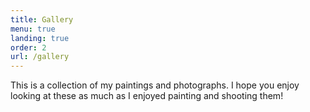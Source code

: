 ```yaml
---
title: Gallery
menu: true
landing: true
order: 2
url: /gallery
---
```


This is a collection of my paintings and photographs. I hope you enjoy looking at these as much as I enjoyed painting and shooting them!